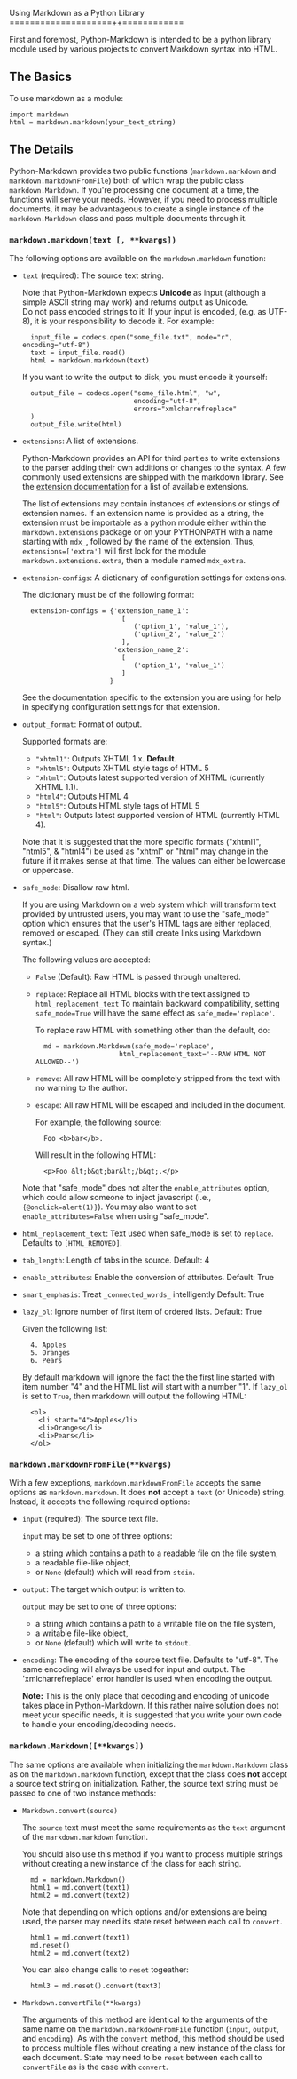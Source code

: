 Using Markdown as a Python Library
====================++============

First and foremost, Python-Markdown is intended to be a python library module
used by various projects to convert Markdown syntax into HTML.

The Basics
----------

To use markdown as a module:

    import markdown
    html = markdown.markdown(your_text_string)

The Details
-----------

Python-Markdown provides two public functions (`markdown.markdown` and 
`markdown.markdownFromFile`) both of which wrap the public class
`markdown.Markdown`. If you're processing one document at a time, the
functions will serve your needs. However, if you need to process 
multiple documents, it may be advantageous to create a single instance 
of the `markdown.Markdown` class and pass multiple documents through it.

### `markdown.markdown(text [, **kwargs])`

The following options are available on the `markdown.markdown` function:

* `text` (required): The source text string.

    Note that Python-Markdown expects **Unicode** as input (although
    a simple ASCII string may work) and returns output as Unicode.  
    Do not pass encoded strings to it! If your input is encoded, (e.g. as 
    UTF-8), it is your responsibility to decode it.  For example:

        input_file = codecs.open("some_file.txt", mode="r", encoding="utf-8")
        text = input_file.read()
        html = markdown.markdown(text)

    If you want to write the output to disk, you must encode it yourself:

        output_file = codecs.open("some_file.html", "w", 
                                  encoding="utf-8", 
                                  errors="xmlcharrefreplace"
        )
        output_file.write(html)

* `extensions`: A list of extensions.

    Python-Markdown provides an API for third parties to write extensions to
    the parser adding their own additions or changes to the syntax. A few
    commonly used extensions are shipped with the markdown library. See
    the [extension documentation](extensions) for a list of available extensions.

    The list of extensions may contain instances of extensions or stings of
    extension names. If an extension name is provided as a string, the
    extension must be importable as a python module either within the 
    `markdown.extensions` package or on your PYTHONPATH with a name starting 
    with `mdx_`, followed by the name of the extension.  Thus, 
    `extensions=['extra']` will first look for the module 
    `markdown.extensions.extra`, then a module named `mdx_extra`. 

* `extension-configs`: A dictionary of configuration settings for extensions.

    The dictionary must be of the following format:

        extension-configs = {'extension_name_1': 
                               [
                                  ('option_1', 'value_1'),
                                  ('option_2', 'value_2')
                               ],
                             'extension_name_2':
                               [
                                  ('option_1', 'value_1')
                               ]
                            }
    See the documentation specific to the extension you are using for help in 
    specifying configuration settings for that extension.

* `output_format`: Format of output. 

    Supported formats are:

    * `"xhtml1"`: Outputs XHTML 1.x. **Default**.
    * `"xhtml5"`: Outputs XHTML style tags of HTML 5
    * `"xhtml"`: Outputs latest supported version of XHTML (currently XHTML 1.1).
    * `"html4"`: Outputs HTML 4
    * `"html5"`: Outputs HTML style tags of HTML 5
    * `"html"`: Outputs latest supported version of HTML (currently HTML 4).

    Note that it is suggested that the more specific formats ("xhtml1",
    "html5", & "html4") be used as "xhtml" or "html" may change in the future
    if it makes sense at that time. The values can either be lowercase or 
    uppercase.

* `safe_mode`: Disallow raw html.

    If you are using Markdown on a web system which will transform text 
    provided by untrusted users, you may want to use the "safe_mode" 
    option which ensures that the user's HTML tags are either replaced, 
    removed or escaped. (They can still create links using Markdown syntax.)

    The following values are accepted:

    * `False` (Default): Raw HTML is passed through unaltered.

    * `replace`: Replace all HTML blocks with the text assigned to 
      `html_replacement_text` To maintain backward compatibility, setting 
      `safe_mode=True` will have the same effect as `safe_mode='replace'`.   

        To replace raw HTML with something other than the default, do:

            md = markdown.Markdown(safe_mode='replace', 
                               html_replacement_text='--RAW HTML NOT ALLOWED--')

    * `remove`: All raw HTML will be completely stripped from the text with
      no warning to the author.

    * `escape`: All raw HTML will be escaped and included in the document.

        For example, the following source:

            Foo <b>bar</b>.

        Will result in the following HTML:

            <p>Foo &lt;b&gt;bar&lt;/b&gt;.</p>

    Note that "safe_mode" does not alter the `enable_attributes` option, which 
    could allow someone to inject javascript (i.e., `{@onclick=alert(1)}`). You 
    may also want to set `enable_attributes=False` when using "safe_mode".

* `html_replacement_text`: Text used when safe_mode is set to `replace`.
  Defaults to `[HTML_REMOVED]`.

* `tab_length`: Length of tabs in the source. Default: 4

* `enable_attributes`: Enable the conversion of attributes. Default: True

* `smart_emphasis`: Treat `_connected_words_` intelligently Default: True

* `lazy_ol`: Ignore number of first item of ordered lists. Default: True

    Given the following list:

        4. Apples
        5. Oranges
        6. Pears

    By default markdown will ignore the fact the the first line started 
    with item number "4" and the HTML list will start with a number "1".
    If `lazy_ol` is set to `True`, then markdown will output the following
    HTML:

        <ol>
          <li start="4">Apples</li>
          <li>Oranges</li>
          <li>Pears</li>
        </ol>


### `markdown.markdownFromFile(**kwargs)`

With a few exceptions, `markdown.markdownFromFile` accepts the same options as 
`markdown.markdown`. It does **not** accept a `text` (or Unicode) string. 
Instead, it accepts the following required options:

* `input` (required): The source text file.

    `input` may be set to one of three options:

    * a string which contains a path to a readable file on the file system,
    * a readable file-like object,
    * or `None` (default) which will read from `stdin`.

* `output`: The target which output is written to.

    `output` may be set to one of three options:

    * a string which contains a path to a writable file on the file system,
    * a writable file-like object,
    * or `None` (default) which will write to `stdout`.

* `encoding`: The encoding of the source text file. Defaults to 
  "utf-8". The same encoding will always be used for input and output. 
  The 'xmlcharrefreplace' error handler is used when encoding the output.

    **Note:** This is the only place that decoding and encoding of unicode
    takes place in Python-Markdown. If this rather naive solution does not
    meet your specific needs, it is suggested that you write your own code
    to handle your encoding/decoding needs.

### `markdown.Markdown([**kwargs])`

The same options are available when initializing the `markdown.Markdown` class
as on the `markdown.markdown` function, except that the class does **not**
accept a source text string on initialization. Rather, the source text string
must be passed to one of two instance methods:

* `Markdown.convert(source)`

    The `source` text must meet the same requirements as the `text` argument
    of the `markdown.markdown` function.

    You should also use this method if you want to process multiple strings
    without creating a new instance of the class for each string.

        md = markdown.Markdown()
        html1 = md.convert(text1)
        html2 = md.convert(text2)

    Note that depending on which options and/or extensions are being used,
    the parser may need its state reset between each call to `convert`.

        html1 = md.convert(text1)
        md.reset()
        html2 = md.convert(text2)
    
    You can also change calls to `reset` togeather:
    
        html3 = md.reset().convert(text3)

* `Markdown.convertFile(**kwargs)`

    The arguments of this method are identical to the arguments of the same
    name on the `markdown.markdownFromFile` function (`input`, `output`, and 
    `encoding`). As with the `convert` method, this method should be used to 
    process multiple files without creating a new instance of the class for 
    each document. State may need to be `reset` between each call to 
    `convertFile` as is the case with `convert`.
